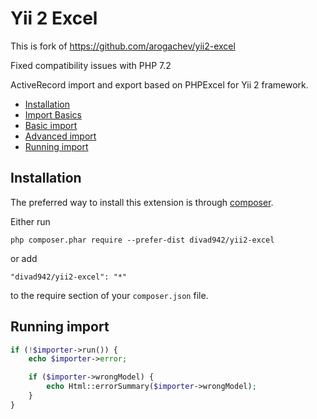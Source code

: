 # Yii 2 Excel

This is fork of https://github.com/arogachev/yii2-excel

Fixed compatibility issues with PHP 7.2

ActiveRecord import and export based on PHPExcel for Yii 2 framework.

- [Installation](#installation)
- [Import Basics](docs/import-basics.md)
- [Basic import](docs/import-basic.md)
- [Advanced import](docs/import-advanced.md)
- [Running import](#running-import)

## Installation

The preferred way to install this extension is through [composer](http://getcomposer.org/download/).

Either run

```
php composer.phar require --prefer-dist divad942/yii2-excel
```

or add

```
"divad942/yii2-excel": "*"
```

to the require section of your `composer.json` file.

## Running import

```php
if (!$importer->run()) {
    echo $importer->error;

    if ($importer->wrongModel) {
        echo Html::errorSummary($importer->wrongModel);
    }
}
```
